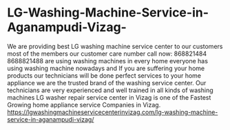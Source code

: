 # LG-Washing-Machine-Service-in-Aganampudi-Vizag-
We are providing best LG washing machine service center to our customers most of the members our customer care number call now: 868821484 8688821488 are using washing machines in every home everyone has using washing machine nowadays and If you are suffering your home products our technicians will be done perfect services to your home appliance we are the trusted brand of the washing service center. Our technicians are very experienced and well trained in all kinds of washing machines LG washer repair service center in Vizag is one of the Fastest Growing home appliance service Companies in Vizag. https://lgwashingmachineservicecenterinvizag.com/lg-washing-machine-service-in-aganampudi-vizag/

